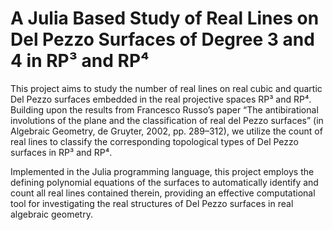 # A Julia Based Study of Real Lines on Del Pezzo Surfaces of Degree 3 and 4 in RP³ and RP⁴

This project aims to study the number of real lines on real cubic and quartic Del Pezzo surfaces embedded in the real projective spaces RP³ and RP⁴. Building upon the results from Francesco Russo’s paper “The antibirational involutions of the plane and the classification of real del Pezzo surfaces” (in Algebraic Geometry, de Gruyter, 2002, pp. 289–312), we utilize the count of real lines to classify the corresponding topological types of Del Pezzo surfaces in RP³ and RP⁴.

Implemented in the Julia programming language, this project employs the defining polynomial equations of the surfaces to automatically identify and count all real lines contained therein, providing an effective computational tool for investigating the real structures of Del Pezzo surfaces in real algebraic geometry.
